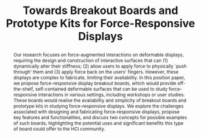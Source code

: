 ---
number: 84
title: "Towards Breakout Boards and Prototype Kits for Force-Responsive Displays"

author0_name: James Nash
author0_email: 
author0_affiliation: University of Bath
author0_video: 

author1_name: Cameron Steer
author1_email: 
author1_affiliation: University of Bath
author1_video: 

author2_name: Teodora Dinca
author2_email: 
author2_affiliation: University of Bath
author2_video: 

author3_name: Christopher Clarke
author3_email: 
author3_affiliation: University of Bath
author3_video: 

author4_name: Jason Alexander
author4_email: 
author4_affiliation: University of Bath
author4_video: 


abstract: "Our research focuses on force-augmented interactions on deformable displays, requiring the design and construction of interactive surfaces that can (1) dynamically alter their stiffness; (2) allow users to apply force to physically `push through' them and (3) apply force back on the users' fingers. However, these displays are complex to fabricate, limiting their availability. In this position paper, we propose force-responsive display breakout boards, which would provide off-the-shelf, self-contained deformable surfaces that can be used to study force-responsive interactions in various settings, including workshops or user studies. These boards would realise the availability and simplicity of breakout boards and prototype kits in studying force-responsive displays. We explore the challenges associated with designing and fabricating force-responsive displays, propose key features and functionalities, and discuss two concepts for possible examples of such boards, highlighting the potential uses and significant benefits this type of board could offer to the HCI community."

pdf: 
---
